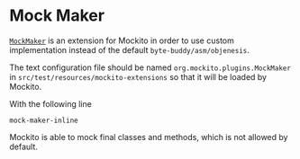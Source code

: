 # Mock Maker

[`MockMaker`](https://javadoc.io/static/org.mockito/mockito-core/3.9.0/org/mockito/plugins/MockMaker.html) is an extension for Mockito in order to use custom implementation instead of the default `byte-buddy/asm/objenesis`.

The text configuration file should be named `org.mockito.plugins.MockMaker` in `src/test/resources/mockito-extensions` so that it will be loaded by Mockito.

With the following line

```
mock-maker-inline
```

Mockito is able to mock final classes and methods, which is not allowed by default.
